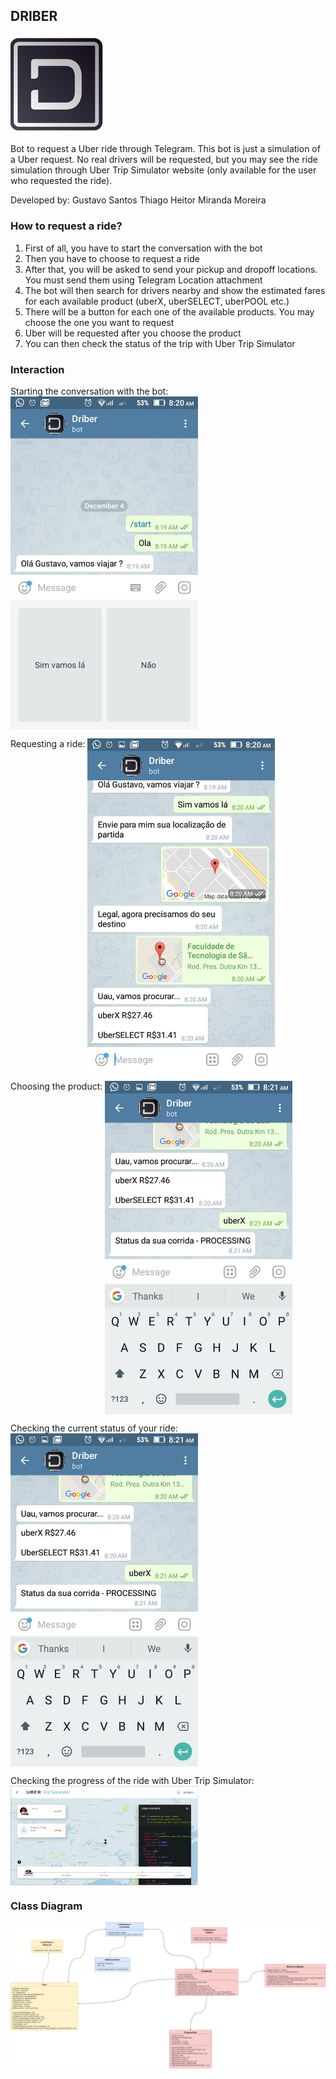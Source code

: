 ## DRIBER
<img width="150" src="logo.png" />

Bot to request a Uber ride through Telegram.
This bot is just a simulation of a Uber request. No real drivers will be requested, but you may see the ride simulation through Uber Trip Simulator website (only available for the user who requested the ride).

Developed by:
Gustavo Santos Thiago
Heitor Miranda Moreira

### How to request a ride?
1. First of all, you have to start the conversation with the bot
2. Then you have to choose to request a ride
3. After that, you will be asked to send your pickup and dropoff locations. You must send them using Telegram Location attachment
4. The bot will then search for drivers nearby and show the estimated fares for each available product (uberX, uberSELECT, uberPOOL etc.)
5. There will be a button for each one of the available products. You may choose the one you want to request
6. Uber will be requested after you choose the product
7. You can then check the status of the trip with Uber Trip Simulator

### Interaction
Starting the conversation with the bot:
<img width="300" align="top" src="screen1.jpg"/>

Requesting a ride:
<img width="300" align="top" src="screen2.jpg"/>

Choosing the product:
<img width="300" align="top" src="screen3.jpg"/>

Checking the current status of your ride:
<img width="300" align="top" src="status.jpg"/>

Checking the progress of the ride with Uber Trip Simulator:
<img width="300" align="top" src="tripsimulator.png"/>

### Class Diagram
<img width="900" src="driber.png" />

